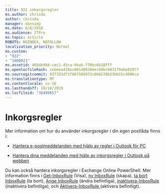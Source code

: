```yaml
---
title: 922 inkorgsregler
ms.author: chrisda
author: chrisda
manager: dansimp
ms.date: 6/6/2018
ms.audience: ITPro
ms.topic: article
ROBOTS: NOINDEX, NOFOLLOW
localization_priority: Normal
ms.custom:
- "922"
- "1800021"
ms.assetid: 469de984-cec1-45ca-94ab-f70bc6b28fff
ms.openlocfilehash: cebeea438ac881d9930eecb9bcb031f9a6e92977
ms.sourcegitcommit: 037331d71f06750d972c0b6278b23bb15c4806ca
ms.translationtype: MT
ms.contentlocale: sv-SE
ms.lasthandoff: 10/18/2019
ms.locfileid: "36499657"
---
```

# <a name="inbox-rules"></a>Inkorgsregler

Mer information om hur du använder inkorgsregler i din egen postlåda finns i:

- [Hantera e-postmeddelanden med hjälp av regler i Outlook för PC](https://support.office.com/article/c24f5dea-9465-4df4-ad17-a50704d66c59.aspx)

- [Hantera dina meddelanden med hjälp av inkorgsregler i Outlook på webben](https://support.office.com/article/8400435c-f14e-4272-9004-1548bb1848f2.aspx)

Du kan också hantera inkorgsregler i Exchange Online PowerShell. Mer information finns i [Get-InboxRule](https://docs.microsoft.com/powershell/module/exchange/mailboxes/get-inboxrule) (Visa), [ny InboxRule](https://docs.microsoft.com/powershell/module/exchange/mailboxes/new-inboxrule) (skapa), [ta bort InboxRule](https://docs.microsoft.com/powershell/module/exchange/mailboxes/remove-inboxrule) (ta bort), [Ange InboxRule](https://docs.microsoft.com/powershell/module/exchange/mailboxes/set-inboxrule) (ändra befintliga), [inaktivera-InboxRule](https://docs.microsoft.com/powershell/module/exchange/mailboxes/disable-inboxrule) (inaktivera befintliga), och [Aktivera-InboxRule ](https://docs.microsoft.com/powershell/module/exchange/mailboxes/enable-inboxrule)(aktivera befintligt).
